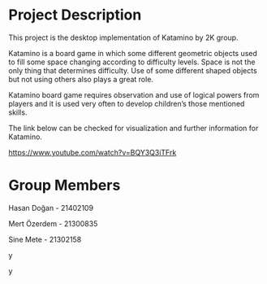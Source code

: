 # Project Description

  This project is the desktop implementation of Katamino by 2K group.
  
  Katamino is a board game in which some different geometric objects used to fill some space changing according to difficulty levels. Space is not the only thing that determines difficulty. Use of some different shaped objects but not using others also plays a great role.
  
  Katamino board game requires observation and use of logical powers from players and it is used very often to develop children’s those mentioned skills. 
  
  The link below can be checked for visualization and further information for Katamino.
  
  https://www.youtube.com/watch?v=BQY3Q3iTFrk
  
  # Group Members
  
  Hasan Doğan - 21402109
  
  Mert Özerdem - 21300835
  
  Sine Mete - 21302158
  
  y
  
  y
